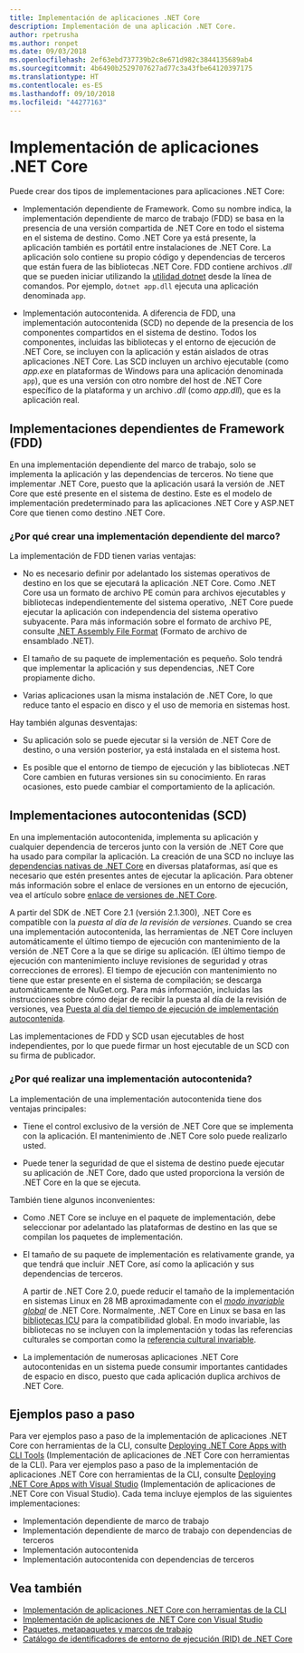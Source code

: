 ```yaml
---
title: Implementación de aplicaciones .NET Core
description: Implementación de una aplicación .NET Core.
author: rpetrusha
ms.author: ronpet
ms.date: 09/03/2018
ms.openlocfilehash: 2ef63ebd737739b2c8e671d982c3844135689ab4
ms.sourcegitcommit: 4b6490b2529707627ad77c3a43fbe64120397175
ms.translationtype: HT
ms.contentlocale: es-ES
ms.lasthandoff: 09/10/2018
ms.locfileid: "44277163"
---
```

# <a name="net-core-application-deployment"></a>Implementación de aplicaciones .NET Core

Puede crear dos tipos de implementaciones para aplicaciones .NET Core:

- Implementación dependiente de Framework. Como su nombre indica, la implementación dependiente de marco de trabajo (FDD) se basa en la presencia de una versión compartida de .NET Core en todo el sistema en el sistema de destino. Como .NET Core ya está presente, la aplicación también es portátil entre instalaciones de .NET Core. La aplicación solo contiene su propio código y dependencias de terceros que están fuera de las bibliotecas .NET Core. FDD contiene archivos *.dll* que se pueden iniciar utilizando la [utilidad dotnet](../tools/dotnet.md) desde la línea de comandos. Por ejemplo, `dotnet app.dll` ejecuta una aplicación denominada `app`.

- Implementación autocontenida. A diferencia de FDD, una implementación autocontenida (SCD) no depende de la presencia de los componentes compartidos en el sistema de destino. Todos los componentes, incluidas las bibliotecas y el entorno de ejecución de .NET Core, se incluyen con la aplicación y están aislados de otras aplicaciones .NET Core. Las SCD incluyen un archivo ejecutable (como *app.exe* en plataformas de Windows para una aplicación denominada `app`), que es una versión con otro nombre del host de .NET Core específico de la plataforma y un archivo *.dll* (como *app.dll*), que es la aplicación real.

## <a name="framework-dependent-deployments-fdd"></a>Implementaciones dependientes de Framework (FDD)

En una implementación dependiente del marco de trabajo, solo se implementa la aplicación y las dependencias de terceros. No tiene que implementar .NET Core, puesto que la aplicación usará la versión de .NET Core que esté presente en el sistema de destino. Este es el modelo de implementación predeterminado para las aplicaciones .NET Core y ASP.NET Core que tienen como destino .NET Core.

### <a name="why-create-a-framework-dependent-deployment"></a>¿Por qué crear una implementación dependiente del marco?

La implementación de FDD tienen varias ventajas:

- No es necesario definir por adelantado los sistemas operativos de destino en los que se ejecutará la aplicación .NET Core. Como .NET Core usa un formato de archivo PE común para archivos ejecutables y bibliotecas independientemente del sistema operativo, .NET Core puede ejecutar la aplicación con independencia del sistema operativo subyacente. Para más información sobre el formato de archivo PE, consulte [.NET Assembly File Format](../../standard/assembly-format.md) (Formato de archivo de ensamblado .NET).

- El tamaño de su paquete de implementación es pequeño. Solo tendrá que implementar la aplicación y sus dependencias, .NET Core propiamente dicho.

- Varias aplicaciones usan la misma instalación de .NET Core, lo que reduce tanto el espacio en disco y el uso de memoria en sistemas host.

Hay también algunas desventajas:

- Su aplicación solo se puede ejecutar si la versión de .NET Core de destino, o una versión posterior, ya está instalada en el sistema host.

- Es posible que el entorno de tiempo de ejecución y las bibliotecas .NET Core cambien en futuras versiones sin su conocimiento. En raras ocasiones, esto puede cambiar el comportamiento de la aplicación.

## <a name="self-contained-deployments-scd"></a>Implementaciones autocontenidas (SCD)

En una implementación autocontenida, implementa su aplicación y cualquier dependencia de terceros junto con la versión de .NET Core que ha usado para compilar la aplicación. La creación de una SCD no incluye las [dependencias nativas de .NET Core](https://github.com/dotnet/core/blob/master/Documentation/prereqs.md) en diversas plataformas, así que es necesario que estén presentes antes de ejecutar la aplicación. Para obtener más información sobre el enlace de versiones en un entorno de ejecución, vea el artículo sobre [enlace de versiones de .NET Core](../versions/selection.md).

A partir del SDK de .NET Core 2.1 (versión 2.1.300), .NET Core es compatible con la *puesta al día de la revisión de versiones*. Cuando se crea una implementación autocontenida, las herramientas de .NET Core incluyen automáticamente el último tiempo de ejecución con mantenimiento de la versión de .NET Core a la que se dirige su aplicación. (El último tiempo de ejecución con mantenimiento incluye revisiones de seguridad y otras correcciones de errores). El tiempo de ejecución con mantenimiento no tiene que estar presente en el sistema de compilación; se descarga automáticamente de NuGet.org. Para más información, incluidas las instrucciones sobre cómo dejar de recibir la puesta al día de la revisión de versiones, vea [Puesta al día del tiempo de ejecución de implementación autocontenida](runtime-patch-selection.md).

Las implementaciones de FDD y SCD usan ejecutables de host independientes, por lo que puede firmar un host ejecutable de un SCD con su firma de publicador.

### <a name="why-deploy-a-self-contained-deployment"></a>¿Por qué realizar una implementación autocontenida?

La implementación de una implementación autocontenida tiene dos ventajas principales:

- Tiene el control exclusivo de la versión de .NET Core que se implementa con la aplicación. El mantenimiento de .NET Core solo puede realizarlo usted.

- Puede tener la seguridad de que el sistema de destino puede ejecutar su aplicación de .NET Core, dado que usted proporciona la versión de .NET Core en la que se ejecuta.

También tiene algunos inconvenientes:

- Como .NET Core se incluye en el paquete de implementación, debe seleccionar por adelantado las plataformas de destino en las que se compilan los paquetes de implementación.

- El tamaño de su paquete de implementación es relativamente grande, ya que tendrá que incluir .NET Core, así como la aplicación y sus dependencias de terceros.

  A partir de .NET Core 2.0, puede reducir el tamaño de la implementación en sistemas Linux en 28 MB aproximadamente con el [*modo invariable global*](https://github.com/dotnet/corefx/blob/master/Documentation/architecture/globalization-invariant-mode.md) de .NET Core. Normalmente, .NET Core en Linux se basa en las [bibliotecas ICU](https://github.com/dotnet/docs/issues/http%22//icu-project.org) para la compatibilidad global. En modo invariable, las bibliotecas no se incluyen con la implementación y todas las referencias culturales se comportan como la [referencia cultural invariable](xref:System.Globalization.CultureInfo.InvariantCulture?displayProperty=nameWithType).

- La implementación de numerosas aplicaciones .NET Core autocontenidas en un sistema puede consumir importantes cantidades de espacio en disco, puesto que cada aplicación duplica archivos de .NET Core.

## <a name="step-by-step-examples"></a>Ejemplos paso a paso

Para ver ejemplos paso a paso de la implementación de aplicaciones .NET Core con herramientas de la CLI, consulte [Deploying .NET Core Apps with CLI Tools](deploy-with-cli.md) (Implementación de aplicaciones de .NET Core con herramientas de la CLI). Para ver ejemplos paso a paso de la implementación de aplicaciones .NET Core con herramientas de la CLI, consulte [Deploying .NET Core Apps with Visual Studio](deploy-with-vs.md) (Implementación de aplicaciones de .NET Core con Visual Studio). Cada tema incluye ejemplos de las siguientes implementaciones:

- Implementación dependiente de marco de trabajo
- Implementación dependiente de marco de trabajo con dependencias de terceros
- Implementación autocontenida
- Implementación autocontenida con dependencias de terceros

## <a name="see-also"></a>Vea también

* [Implementación de aplicaciones .NET Core con herramientas de la CLI](deploy-with-cli.md)
* [Implementación de aplicaciones de .NET Core con Visual Studio](deploy-with-vs.md)
* [Paquetes, metapaquetes y marcos de trabajo](../packages.md)
* [Catálogo de identificadores de entorno de ejecución (RID) de .NET Core](../rid-catalog.md)
